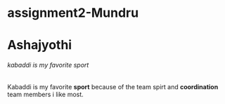 # assignment2-Mundru
# Ashajyothi
###### kabaddi is my favorite sport
Kabaddi is my favorite **sport** because of the team spirt and **coordination** team members i like most.